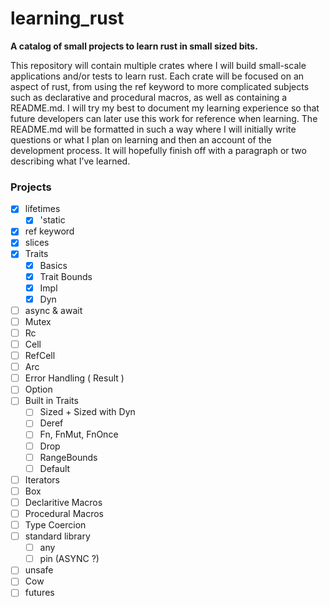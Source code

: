 # learning_rust

**A catalog of small projects to learn rust in small sized bits.**

This repository will contain multiple crates where I will build small-scale applications and/or tests to learn rust. Each crate will be focused on an aspect of rust, from using the ref keyword to more complicated subjects such as declarative and procedural macros, as well as containing a README.md. I will try my best to document my learning experience so that future developers can later use this work for reference when learning. The README.md will be formatted in such a way where I will initially write questions or what I plan on learning and then an account of the development process. It will hopefully finish off with a paragraph or two describing what I’ve learned.

### Projects

- [x] lifetimes
  - [x] 'static
- [x] ref keyword
- [x] slices
- [x] Traits
  - [x] Basics
  - [x] Trait Bounds
  - [x] Impl
  - [x] Dyn
- [ ] async & await
- [ ] Mutex
- [ ] Rc
- [ ] Cell
- [ ] RefCell
- [ ] Arc
- [ ] Error Handling ( Result )
- [ ] Option
- [ ] Built in Traits
  - [ ] Sized + Sized with Dyn
  - [ ] Deref
  - [ ] Fn, FnMut, FnOnce
  - [ ] Drop
  - [ ] RangeBounds
  - [ ] Default
- [ ] Iterators
- [ ] Box
- [ ] Declaritive Macros
- [ ] Procedural Macros
- [ ] Type Coercion
- [ ] standard library
  - [ ] any
  - [ ] pin (ASYNC ?)
- [ ] unsafe
- [ ] Cow
- [ ] futures
